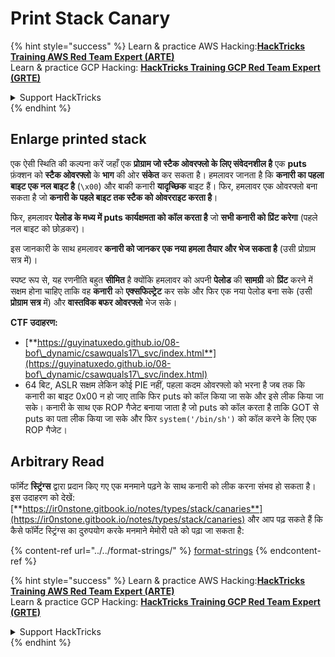 # Print Stack Canary

{% hint style="success" %}
Learn & practice AWS Hacking:<img src="/.gitbook/assets/arte.png" alt="" data-size="line">[**HackTricks Training AWS Red Team Expert (ARTE)**](https://training.hacktricks.xyz/courses/arte)<img src="/.gitbook/assets/arte.png" alt="" data-size="line">\
Learn & practice GCP Hacking: <img src="/.gitbook/assets/grte.png" alt="" data-size="line">[**HackTricks Training GCP Red Team Expert (GRTE)**<img src="/.gitbook/assets/grte.png" alt="" data-size="line">](https://training.hacktricks.xyz/courses/grte)

<details>

<summary>Support HackTricks</summary>

* Check the [**subscription plans**](https://github.com/sponsors/carlospolop)!
* **Join the** 💬 [**Discord group**](https://discord.gg/hRep4RUj7f) or the [**telegram group**](https://t.me/peass) or **follow** us on **Twitter** 🐦 [**@hacktricks\_live**](https://twitter.com/hacktricks\_live)**.**
* **Share hacking tricks by submitting PRs to the** [**HackTricks**](https://github.com/carlospolop/hacktricks) and [**HackTricks Cloud**](https://github.com/carlospolop/hacktricks-cloud) github repos.

</details>
{% endhint %}

## Enlarge printed stack

एक ऐसी स्थिति की कल्पना करें जहाँ एक **प्रोग्राम जो स्टैक ओवरफ्लो के लिए संवेदनशील है** एक **puts** फ़ंक्शन को **स्टैक ओवरफ्लो** के **भाग** की ओर **संकेत** कर सकता है। हमलावर जानता है कि **कनारी का पहला बाइट एक नल बाइट है** (`\x00`) और बाकी कनारी **यादृच्छिक** बाइट हैं। फिर, हमलावर एक ओवरफ्लो बना सकता है जो **कनारी के पहले बाइट तक स्टैक को ओवरराइट करता है**।

फिर, हमलावर **पेलोड के मध्य में puts कार्यक्षमता को कॉल करता है** जो **सभी कनारी को प्रिंट करेगा** (पहले नल बाइट को छोड़कर)।

इस जानकारी के साथ हमलावर **कनारी को जानकर एक नया हमला तैयार और भेज सकता है** (उसी प्रोग्राम सत्र में)।

स्पष्ट रूप से, यह रणनीति बहुत **सीमित** है क्योंकि हमलावर को अपनी **पेलोड** की **सामग्री** को **प्रिंट** करने में सक्षम होना चाहिए ताकि वह **कनारी** को **एक्सफिल्ट्रेट** कर सके और फिर एक नया पेलोड बना सके (उसी **प्रोग्राम सत्र** में) और **वास्तविक बफर ओवरफ्लो** भेज सके।

**CTF उदाहरण:**&#x20;

* [**https://guyinatuxedo.github.io/08-bof\_dynamic/csawquals17\_svc/index.html**](https://guyinatuxedo.github.io/08-bof\_dynamic/csawquals17\_svc/index.html)
* 64 बिट, ASLR सक्षम लेकिन कोई PIE नहीं, पहला कदम ओवरफ्लो को भरना है जब तक कि कनारी का बाइट 0x00 न हो जाए ताकि फिर puts को कॉल किया जा सके और इसे लीक किया जा सके। कनारी के साथ एक ROP गैजेट बनाया जाता है जो puts को कॉल करता है ताकि GOT से puts का पता लीक किया जा सके और फिर `system('/bin/sh')` को कॉल करने के लिए एक ROP गैजेट।

## Arbitrary Read

फॉर्मेट **स्ट्रिंग्स** द्वारा प्रदान किए गए एक मनमाने पढ़ने के साथ कनारी को लीक करना संभव हो सकता है। इस उदाहरण को देखें: [**https://ir0nstone.gitbook.io/notes/types/stack/canaries**](https://ir0nstone.gitbook.io/notes/types/stack/canaries) और आप पढ़ सकते हैं कि कैसे फॉर्मेट स्ट्रिंग्स का दुरुपयोग करके मनमाने मेमोरी पते को पढ़ा जा सकता है:

{% content-ref url="../../format-strings/" %}
[format-strings](../../format-strings/)
{% endcontent-ref %}

{% hint style="success" %}
Learn & practice AWS Hacking:<img src="/.gitbook/assets/arte.png" alt="" data-size="line">[**HackTricks Training AWS Red Team Expert (ARTE)**](https://training.hacktricks.xyz/courses/arte)<img src="/.gitbook/assets/arte.png" alt="" data-size="line">\
Learn & practice GCP Hacking: <img src="/.gitbook/assets/grte.png" alt="" data-size="line">[**HackTricks Training GCP Red Team Expert (GRTE)**<img src="/.gitbook/assets/grte.png" alt="" data-size="line">](https://training.hacktricks.xyz/courses/grte)

<details>

<summary>Support HackTricks</summary>

* Check the [**subscription plans**](https://github.com/sponsors/carlospolop)!
* **Join the** 💬 [**Discord group**](https://discord.gg/hRep4RUj7f) or the [**telegram group**](https://t.me/peass) or **follow** us on **Twitter** 🐦 [**@hacktricks\_live**](https://twitter.com/hacktricks\_live)**.**
* **Share hacking tricks by submitting PRs to the** [**HackTricks**](https://github.com/carlospolop/hacktricks) and [**HackTricks Cloud**](https://github.com/carlospolop/hacktricks-cloud) github repos.

</details>
{% endhint %}
